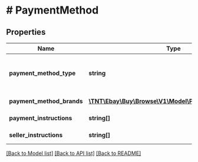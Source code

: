 # # PaymentMethod

## Properties

Name | Type | Description | Notes
------------ | ------------- | ------------- | -------------
**payment_method_type** | **string** | The payment method type, such as credit card or cash. For implementation help, refer to &lt;a href&#x3D;&#39;https://developer.ebay.com/api-docs/buy/browse/types/gct:PaymentMethodTypeEnum&#39;&gt;eBay API documentation&lt;/a&gt; | [optional]
**payment_method_brands** | [**\TNT\Ebay\Buy\Browse\V1\Model\PaymentMethodBrand[]**](PaymentMethodBrand.md) | The payment method brands, including the payment method brand type and logo image. | [optional]
**payment_instructions** | **string[]** | The payment instructions for the buyer, such as &lt;i&gt;cash in person&lt;/i&gt; or &lt;i&gt;contact seller&lt;/i&gt;. | [optional]
**seller_instructions** | **string[]** | The seller instructions to the buyer, such as &lt;i&gt;accepts credit cards&lt;/i&gt; or &lt;i&gt;see description&lt;/i&gt;. | [optional]

[[Back to Model list]](../../README.md#models) [[Back to API list]](../../README.md#endpoints) [[Back to README]](../../README.md)
